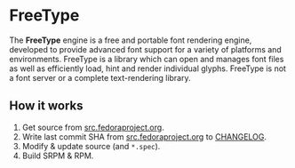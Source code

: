 # FreeType

The **FreeType** engine is a free and portable font rendering engine, developed to provide advanced font support for a variety of platforms and environments. FreeType is a library which can open and manages font files as well as efficiently load, hint and render individual glyphs. FreeType is not a font server or a complete text-rendering library.

## How it works

1. Get source from [src.fedoraproject.org](https://src.fedoraproject.org/rpms/freetype).
2. Write last commit SHA from [src.fedoraproject.org](https://src.fedoraproject.org/rpms/freetype) to [CHANGELOG](CHANGELOG).
3. Modify & update source (and `*.spec`).
4. Build SRPM & RPM.
